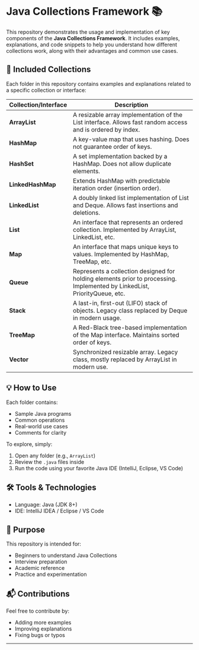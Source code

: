 # Java Collections Framework 📚

This repository demonstrates the usage and implementation of key components of the **Java Collections Framework**. It includes examples, explanations, and code snippets to help you understand how different collections work, along with their advantages and common use cases.

## 📁 Included Collections

Each folder in this repository contains examples and explanations related to a specific collection or interface:

| Collection/Interface | Description |
|----------------------|-------------|
| **ArrayList**        | A resizable array implementation of the List interface. Allows fast random access and is ordered by index. |
| **HashMap**          | A key-value map that uses hashing. Does not guarantee order of keys. |
| **HashSet**          | A set implementation backed by a HashMap. Does not allow duplicate elements. |
| **LinkedHashMap**    | Extends HashMap with predictable iteration order (insertion order). |
| **LinkedList**       | A doubly linked list implementation of List and Deque. Allows fast insertions and deletions. |
| **List**             | An interface that represents an ordered collection. Implemented by ArrayList, LinkedList, etc. |
| **Map**              | An interface that maps unique keys to values. Implemented by HashMap, TreeMap, etc. |
| **Queue**            | Represents a collection designed for holding elements prior to processing. Implemented by LinkedList, PriorityQueue, etc. |
| **Stack**            | A last-in, first-out (LIFO) stack of objects. Legacy class replaced by Deque in modern usage. |
| **TreeMap**          | A Red-Black tree-based implementation of the Map interface. Maintains sorted order of keys. |
| **Vector**           | Synchronized resizable array. Legacy class, mostly replaced by ArrayList in modern use. |

## 💡 How to Use

Each folder contains:
- Sample Java programs
- Common operations
- Real-world use cases
- Comments for clarity

To explore, simply:
1. Open any folder (e.g., `ArrayList`)
2. Review the `.java` files inside
3. Run the code using your favorite Java IDE (IntelliJ, Eclipse, VS Code)

## 🛠 Tools & Technologies

- Language: Java (JDK 8+)
- IDE: IntelliJ IDEA / Eclipse / VS Code

## 📌 Purpose

This repository is intended for:
- Beginners to understand Java Collections
- Interview preparation
- Academic reference
- Practice and experimentation

## 📬 Contributions

Feel free to contribute by:
- Adding more examples
- Improving explanations
- Fixing bugs or typos

---

